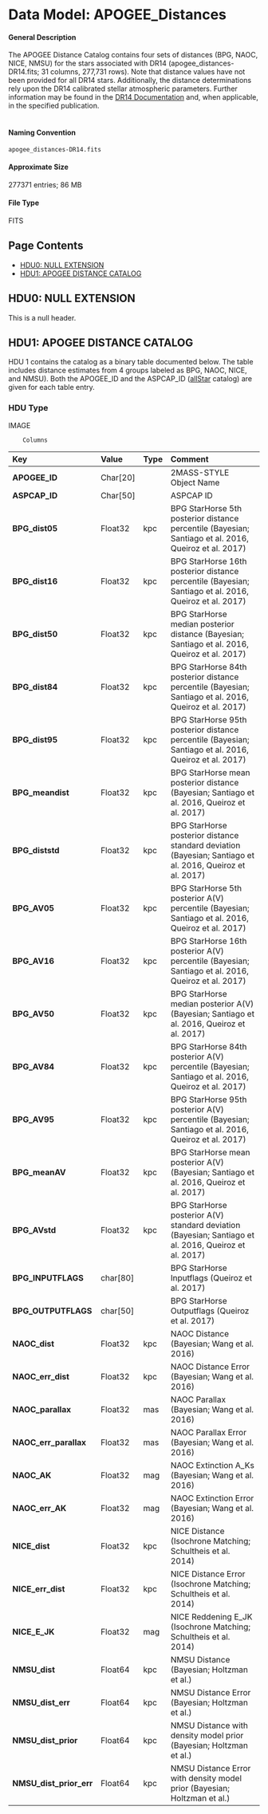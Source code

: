 
# Data Model: APOGEE_Distances



#### General Description
The APOGEE Distance Catalog contains four sets of distances (BPG, NAOC,
  NICE, NMSU) for the stars associated with DR14
  (apogee_distances-DR14.fits; 31 columns, 277,731 rows).  Note that
  distance values have not been provided for all DR14 stars.  Additionally,
  the distance determinations rely upon the DR14 calibrated stellar atmospheric
  parameters.  Further information may be found in the <a href="http://www.sdss.org/vac/apogee-dr14-based-distance-estimations/">DR14
  Documentation</a> and, when applicable, in the specified publication.<br/><br/>


#### Naming Convention
<code>apogee_distances-DR14.fits</code>


#### Approximate Size
277371 entries; 86 MB


#### File Type
FITS


## Page Contents
* [HDU0: NULL EXTENSION](#hdu0-null-extension)
* [HDU1: APOGEE DISTANCE CATALOG](#hdu1-apogee-distance-catalog)

## HDU0: NULL EXTENSION
This is a null header.




## HDU1: APOGEE DISTANCE CATALOG
HDU 1 contains the catalog as a binary table documented below. The
  table includes distance estimates from 4 groups labeled as BPG,
  NAOC, NICE, and NMSU). Both the APOGEE_ID and the ASPCAP_ID (<a href="https://data.sdss.org/datamodel/files/APOGEE_REDUX/APRED_VERS/APSTAR_VERS/ASPCAP_VERS/RESULTS_VERS/allStar.html">allStar</a>
  catalog) are given for each table entry.

### HDU Type
IMAGE



		Columns


| **Key** | **Value** | **Type** | **Comment** |
| :--- | :----- | :---- | :------- |
| **APOGEE_ID** | Char[20] | 		 | 2MASS-STYLE Object Name | 
| **ASPCAP_ID** | Char[50] | 		 | ASPCAP ID | 
| **BPG_dist05** | Float32 | kpc | BPG StarHorse 5th posterior distance percentile (Bayesian; Santiago et al. 2016, Queiroz et al. 2017) | 
| **BPG_dist16** | Float32 | kpc | BPG StarHorse 16th posterior distance percentile (Bayesian; Santiago et al. 2016, Queiroz et al. 2017) | 
| **BPG_dist50** | Float32 | kpc | BPG StarHorse median posterior distance (Bayesian; Santiago et al. 2016, Queiroz et al. 2017) | 
| **BPG_dist84** | Float32 | kpc | BPG StarHorse 84th posterior distance percentile (Bayesian; Santiago et al. 2016, Queiroz et al. 2017) | 
| **BPG_dist95** | Float32 | kpc | BPG StarHorse 95th posterior distance percentile (Bayesian; Santiago et al. 2016, Queiroz et al. 2017) | 
| **BPG_meandist** | Float32 | kpc | BPG StarHorse mean posterior distance (Bayesian; Santiago et al. 2016, Queiroz et al. 2017) | 
| **BPG_diststd** | Float32 | kpc | BPG StarHorse posterior distance standard deviation (Bayesian; Santiago et al. 2016, Queiroz et al. 2017) | 
| **BPG_AV05** | Float32 | kpc | BPG StarHorse 5th posterior A(V) percentile (Bayesian; Santiago et al. 2016, Queiroz et al. 2017) | 
| **BPG_AV16** | Float32 | kpc | BPG StarHorse 16th posterior A(V) percentile (Bayesian; Santiago et al. 2016, Queiroz et al. 2017) | 
| **BPG_AV50** | Float32 | kpc | BPG StarHorse median posterior A(V) (Bayesian; Santiago et al. 2016, Queiroz et al. 2017) | 
| **BPG_AV84** | Float32 | kpc | BPG StarHorse 84th posterior A(V) percentile (Bayesian; Santiago et al. 2016, Queiroz et al. 2017) | 
| **BPG_AV95** | Float32 | kpc | BPG StarHorse 95th posterior A(V) percentile (Bayesian; Santiago et al. 2016, Queiroz et al. 2017) | 
| **BPG_meanAV** | Float32 | kpc | BPG StarHorse mean posterior A(V) (Bayesian; Santiago et al. 2016, Queiroz et al. 2017) | 
| **BPG_AVstd** | Float32 | kpc | BPG StarHorse posterior A(V) standard deviation (Bayesian; Santiago et al. 2016, Queiroz et al. 2017) | 
| **BPG_INPUTFLAGS** | char[80] | 		 | BPG StarHorse Inputflags (Queiroz et al. 2017) | 
| **BPG_OUTPUTFLAGS** | char[50] | 		 | BPG StarHorse Outputflags (Queiroz et al. 2017) | 
| **NAOC_dist** | Float32 | kpc | NAOC Distance (Bayesian; Wang et al. 2016) | 
| **NAOC_err_dist** | Float32 | kpc | NAOC Distance Error (Bayesian; Wang et al. 2016) | 
| **NAOC_parallax** | Float32 | mas | NAOC Parallax (Bayesian; Wang et al. 2016) | 
| **NAOC_err_parallax** | Float32 | mas | NAOC Parallax Error (Bayesian; Wang et al. 2016) | 
| **NAOC_AK** | Float32 | mag | NAOC Extinction A_Ks (Bayesian; Wang et al. 2016) | 
| **NAOC_err_AK** | Float32 | mag | NAOC Extinction Error (Bayesian; Wang et al. 2016) | 
| **NICE_dist** | Float32 | kpc | NICE Distance (Isochrone Matching; Schultheis et al. 2014) | 
| **NICE_err_dist** | Float32 | kpc | NICE Distance Error (Isochrone Matching; Schultheis et al. 2014) | 
| **NICE_E_JK** | Float32 | mag | NICE Reddening E_JK (Isochrone Matching; Schultheis et al. 2014) | 
| **NMSU_dist** | Float64 | kpc | NMSU Distance (Bayesian; Holtzman et al.) | 
| **NMSU_dist_err** | Float64 | kpc | NMSU Distance Error (Bayesian; Holtzman et al.) | 
| **NMSU_dist_prior** | Float64 | kpc | NMSU Distance with density model prior (Bayesian; Holtzman et al.) | 
| **NMSU_dist_prior_err** | Float64 | kpc | NMSU Distance Error with density model prior (Bayesian; Holtzman et al.) | 




